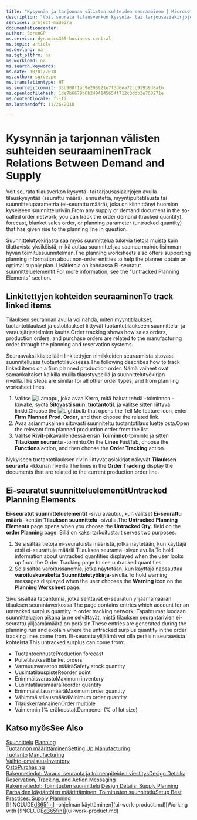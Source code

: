 ```yaml
---
title: "Kysynnän ja tarjonnan välisten suhteiden seuraaminen | Microsoft Docs"
description: "Voit seurata tilausverkon kysyntä- tai tarjousasiakirjojen avulla tilauskysyntää (seurattu määrä), ennustetta, myyntipuitetilausta tai suunnitteluparametria (ei-seurattu määrä), joka on kiinnittänyt huomion kyseiseen suunnitteluriviin."
services: project-madeira
documentationcenter: 
author: SorenGP
ms.service: dynamics365-business-central
ms.topic: article
ms.devlang: na
ms.tgt_pltfrm: na
ms.workload: na
ms.search.keywords: 
ms.date: 10/01/2018
ms.author: sgroespe
ms.translationtype: HT
ms.sourcegitcommit: 33b900f1ac9e295921e7f3d6ea72cc93939d8a1b
ms.openlocfilehash: 1de7b6679b6b2494145654f712c3ddb3e760271e
ms.contentlocale: fi-fi
ms.lasthandoff: 11/26/2018

---
```

# <a name="track-relations-between-demand-and-supply"></a><span data-ttu-id="d1ff2-103">Kysynnän ja tarjonnan välisten suhteiden seuraaminen</span><span class="sxs-lookup"><span data-stu-id="d1ff2-103">Track Relations Between Demand and Supply</span></span>
<span data-ttu-id="d1ff2-104">Voit seurata tilausverkon kysyntä- tai tarjousasiakirjojen avulla tilauskysyntää (seurattu määrä), ennustetta, myyntipuitetilausta tai suunnitteluparametria (ei-seurattu määrä), joka on kiinnittänyt huomion kyseiseen suunnitteluriviin.</span><span class="sxs-lookup"><span data-stu-id="d1ff2-104">From any supply or demand document in the so-called order network, you can track the order demand (tracked quantity), forecast, blanket sales order, or planning parameter (untracked quantity) that has given rise to the planning line in question.</span></span>

<span data-ttu-id="d1ff2-105">Suunnittelutyökirjasta saa myös suunnittelua tukevia tietoja muista kuin tilattavista yksiköistä, mikä auttaa suunnittelijaa saamaa mahdollisimman hyvän toimitussuunnitelman.</span><span class="sxs-lookup"><span data-stu-id="d1ff2-105">The planning worksheets also offers supporting planning information about non-order entities to help the planner obtain an optimal supply plan.</span></span> <span data-ttu-id="d1ff2-106">Lisätietoja on kohdassa Ei-seuratut suunnitteluelementit.</span><span class="sxs-lookup"><span data-stu-id="d1ff2-106">For more information, see the "Untracked Planning Elements" section.</span></span>

## <a name="to-track-linked-items"></a><span data-ttu-id="d1ff2-107">Linkitettyjen kohteiden seuraaminen</span><span class="sxs-lookup"><span data-stu-id="d1ff2-107">To track linked items</span></span>
<span data-ttu-id="d1ff2-108">Tilauksen seurannan avulla voi nähdä, miten myyntitilaukset, tuotantotilaukset ja ostotilaukset liittyvät tuotantotilaukseen suunnittelu- ja varausjärjestelmien kautta.</span><span class="sxs-lookup"><span data-stu-id="d1ff2-108">Order tracking shows how sales orders, production orders, and purchase orders are related to the manufacturing order through the planning and reservation systems.</span></span>

<span data-ttu-id="d1ff2-109">Seuraavaksi käsitellään linkitettyjen nimikkeiden seuraamista sitovasti suunnitellussa tuotantotilauksessa.</span><span class="sxs-lookup"><span data-stu-id="d1ff2-109">The following describes how to track linked items on a firm planned production order.</span></span> <span data-ttu-id="d1ff2-110">Nämä vaiheet ovat samankaltaiset kaikilla muilla tilaustyypeillä ja suunnittelutyökirjan riveillä.</span><span class="sxs-lookup"><span data-stu-id="d1ff2-110">The steps are similar for all other order types, and from planning worksheet lines.</span></span>

1. <span data-ttu-id="d1ff2-111">Valitse ![Lamppu, joka avaa Kerro, mitä haluat tehdä -toiminnon](media/ui-search/search_small.png "Kerro, mitä haluat tehdä") -kuvake, syötä **Sitovasti suun. tuotantotil.** ja valitse sitten liittyvä linkki.</span><span class="sxs-lookup"><span data-stu-id="d1ff2-111">Choose the ![Lightbulb that opens the Tell Me feature](media/ui-search/search_small.png "Tell me what you want to do") icon, enter **Firm Planned Prod. Order**, and then choose the related link.</span></span>
2. <span data-ttu-id="d1ff2-112">Avaa asianmukainen sitovasti suunniteltu tuotantotilaus luettelosta.</span><span class="sxs-lookup"><span data-stu-id="d1ff2-112">Open the relevant firm planned production order from the list.</span></span>
3. <span data-ttu-id="d1ff2-113">Valitse **Rivit**-pikavälilehdessä ensin **Toiminnot**-toiminto ja sitten **Tilauksen seuranta** -toiminto.</span><span class="sxs-lookup"><span data-stu-id="d1ff2-113">On the **Lines** FastTab, choose the **Functions** action, and then choose the **Order Tracking** action.</span></span>

<span data-ttu-id="d1ff2-114">Nykyiseen tuotantotilauksen riviin liittyvät asiakirjat näkyvät **Tilauksen seuranta** -ikkunan riveillä.</span><span class="sxs-lookup"><span data-stu-id="d1ff2-114">The lines in the **Order Tracking** display the documents that are related to the current production order line.</span></span>

## <a name="untracked-planning-elements"></a><span data-ttu-id="d1ff2-115">Ei-seuratut suunnitteluelementit</span><span class="sxs-lookup"><span data-stu-id="d1ff2-115">Untracked Planning Elements</span></span>
<span data-ttu-id="d1ff2-116">**Ei-seuratut suunnitteluelementit** -sivu avautuu, kun valitset **Ei-seurattu määrä** -kentän **Tilauksen suunnittelu** -sivulla.</span><span class="sxs-lookup"><span data-stu-id="d1ff2-116">The **Untracked Planning Elements** page opens when you choose the **Untracked Qty.** field on the **order Planning** page.</span></span> <span data-ttu-id="d1ff2-117">Sillä on kaksi tarkoitusta:</span><span class="sxs-lookup"><span data-stu-id="d1ff2-117">It serves two purposes:</span></span>

1. <span data-ttu-id="d1ff2-118">Se sisältää tietoja ei-seuratuista määristä, jotka näytetään, kun käyttäjä etsii ei-seurattuja määriä Tilauksen seuranta -sivun avulla.</span><span class="sxs-lookup"><span data-stu-id="d1ff2-118">To hold information about untracked quantities displayed when the user looks up from the Order Tracking page to see untracked quantities.</span></span>
2. <span data-ttu-id="d1ff2-119">Se sisältää varoitussanomia, jotka näytetään, kun käyttäjä napsauttaa **varoituskuvaketta** **Suunnittelutyökirja**-sivulla.</span><span class="sxs-lookup"><span data-stu-id="d1ff2-119">To hold warning messages displayed when the user chooses the **Warning** icon on the **Planning Worksheet** page.</span></span>

<span data-ttu-id="d1ff2-120">Sivu sisältää tapahtumia, jotka selittävät ei-seuratun ylijäämämäärän tilauksen seurantaverkossa.</span><span class="sxs-lookup"><span data-stu-id="d1ff2-120">The page contains entries which account for an untracked surplus quantity in order tracking network.</span></span> <span data-ttu-id="d1ff2-121">Tapahtumat luodaan suunnitteluajon aikana ja ne selvittävät, mistä tilauksen seurantarivien ei-seurattu ylijäämämäärä on peräisin.</span><span class="sxs-lookup"><span data-stu-id="d1ff2-121">These entries are generated during the planning run and explain where the untracked surplus quantity in the order tracking lines came from.</span></span> <span data-ttu-id="d1ff2-122">Ei-seurattu ylijäämä voi olla peräisin seuraavista kohteista:</span><span class="sxs-lookup"><span data-stu-id="d1ff2-122">This untracked surplus can come from:</span></span>

- <span data-ttu-id="d1ff2-123">Tuotantoennuste</span><span class="sxs-lookup"><span data-stu-id="d1ff2-123">Production forecast</span></span>
- <span data-ttu-id="d1ff2-124">Puitetilaukset</span><span class="sxs-lookup"><span data-stu-id="d1ff2-124">Blanket orders</span></span>
- <span data-ttu-id="d1ff2-125">Varmuusvaraston määrä</span><span class="sxs-lookup"><span data-stu-id="d1ff2-125">Safety stock quantity</span></span>
- <span data-ttu-id="d1ff2-126">Uusintatilauspiste</span><span class="sxs-lookup"><span data-stu-id="d1ff2-126">Reorder point</span></span>
- <span data-ttu-id="d1ff2-127">Enimmäisvarasto</span><span class="sxs-lookup"><span data-stu-id="d1ff2-127">Maximum inventory</span></span>
- <span data-ttu-id="d1ff2-128">Uusintatilausmäärä</span><span class="sxs-lookup"><span data-stu-id="d1ff2-128">Reorder quantity</span></span>
- <span data-ttu-id="d1ff2-129">Enimmäistilausmäärä</span><span class="sxs-lookup"><span data-stu-id="d1ff2-129">Maximum order quantity</span></span>
- <span data-ttu-id="d1ff2-130">Vähimmäistilausmäärä</span><span class="sxs-lookup"><span data-stu-id="d1ff2-130">Minimum order quantity</span></span>
- <span data-ttu-id="d1ff2-131">Tilauskerrannainen</span><span class="sxs-lookup"><span data-stu-id="d1ff2-131">Order multiple</span></span>
- <span data-ttu-id="d1ff2-132">Vaimennin (% eräkoosta).</span><span class="sxs-lookup"><span data-stu-id="d1ff2-132">Dampener (% of lot size)</span></span>

## <a name="see-also"></a><span data-ttu-id="d1ff2-133">Katso myös</span><span class="sxs-lookup"><span data-stu-id="d1ff2-133">See Also</span></span>  
<span data-ttu-id="d1ff2-134">[Suunnittelu](production-planning.md) </span><span class="sxs-lookup"><span data-stu-id="d1ff2-134">[Planning](production-planning.md) </span></span>  
[<span data-ttu-id="d1ff2-135">Tuotannon määrittäminen</span><span class="sxs-lookup"><span data-stu-id="d1ff2-135">Setting Up Manufacturing</span></span>](production-configure-production-processes.md)  
<span data-ttu-id="d1ff2-136">[Tuotanto](production-manage-manufacturing.md)  </span><span class="sxs-lookup"><span data-stu-id="d1ff2-136">[Manufacturing](production-manage-manufacturing.md)  </span></span>  
[<span data-ttu-id="d1ff2-137">Vaihto-omaisuus</span><span class="sxs-lookup"><span data-stu-id="d1ff2-137">Inventory</span></span>](inventory-manage-inventory.md)  
[<span data-ttu-id="d1ff2-138">Osto</span><span class="sxs-lookup"><span data-stu-id="d1ff2-138">Purchasing</span></span>](purchasing-manage-purchasing.md)  
[<span data-ttu-id="d1ff2-139">Rakennetiedot: Varaus, seuranta ja toimenpiteiden viestitys</span><span class="sxs-lookup"><span data-stu-id="d1ff2-139">Design Details: Reservation, Tracking, and Action Messaging</span></span>](design-details-reservation-order-tracking-and-action-messaging.md)  
<span data-ttu-id="d1ff2-140">[Rakennetiedot: Toimitusten suunnittelu](design-details-supply-planning.md) </span><span class="sxs-lookup"><span data-stu-id="d1ff2-140">[Design Details: Supply Planning](design-details-supply-planning.md) </span></span>  
[<span data-ttu-id="d1ff2-141">Parhaiden käytäntöjen määrittäminen: Toimitusten suunnittelu</span><span class="sxs-lookup"><span data-stu-id="d1ff2-141">Setup Best Practices: Supply Planning</span></span>](setup-best-practices-supply-planning.md)  
<span data-ttu-id="d1ff2-142">[[!INCLUDE[d365fin](includes/d365fin_md.md)] -ohjelman käyttäminen](ui-work-product.md)</span><span class="sxs-lookup"><span data-stu-id="d1ff2-142">[Working with [!INCLUDE[d365fin](includes/d365fin_md.md)]](ui-work-product.md)</span></span>

